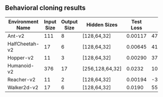 
## Behavioral cloning results

| Environment Name | Input Size | Output Size | Hidden Sizes | Test Loss | Expert Rewards (mean/std) | Clone Rewards (mean/std) | DAgger Rewards (mean/std) |
| --- | --- | --- | --- | --- | --- | --- | --- |
| Ant-v2 | 111 | 8 | [128,64,32] | 0.00117 | 4749.274/119.876 | 4659.185/109.162 | - |
| HalfCheetah-v2 | 17 | 6 | [128,64,32] | 0.00645 | 4162.080/62.693 | 3949.776/132.038 | - |
| Hopper-v2 | 11 | 3 | [128,64,32] | 0.00290 | 3777.327/4.046 | 2044.425/626.603 | 3777.615/3.178 |
| Humanoid-v2 | 376 | 17 | [256,128,64,32] | 0.0232 | 10177.319/2242.988 |  1595.178/1543.723 | 10677.324/66.859 |
| Reacher-v2 | 11 | 2 | [128,64,32] | 0.00194 | -3.926/1.588 | -10.542/2.839 | - |
| Walker2d-v2 | 17 | 6 | [128,64,32] | 0.0190 | 5520.523/55.601 | 286.927/45.992 | 5544.737/32.589 |